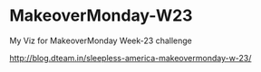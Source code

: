 # MakeoverMonday-W23
My Viz for MakeoverMonday Week-23 challenge

http://blog.dteam.in/sleepless-america-makeovermonday-w-23/
